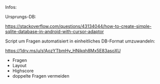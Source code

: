 Infos:

Ursprungs-DB:

https://stackoverflow.com/questions/43134044/how-to-create-simple-sqlite-database-in-android-with-cursor-adaptor

Script um Fragen automatisiert in einheitliches DB-Format umzuwandeln:

https://1drv.ms/u/s!AozYTbmHy_HNikqh8Mx5E83asoXU

* Fragen
* Layout
* Highscore
* doppelte Fragen vermeiden

